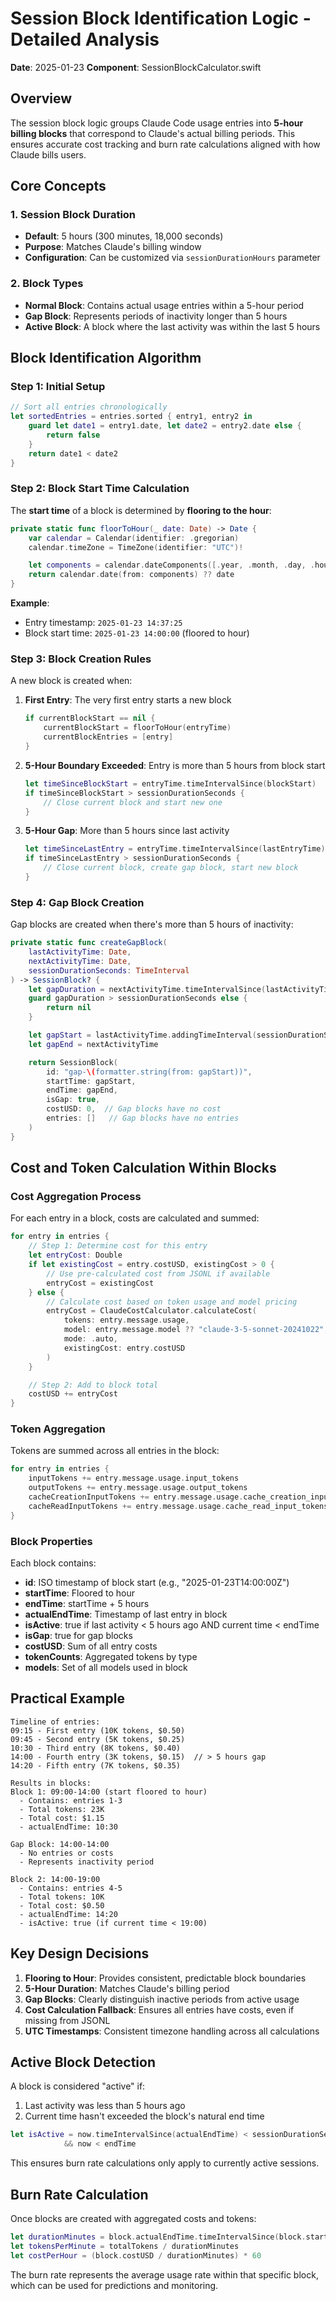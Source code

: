 # Session Block Identification Logic - Detailed Analysis

**Date**: 2025-01-23
**Component**: SessionBlockCalculator.swift

## Overview

The session block logic groups Claude Code usage entries into **5-hour billing blocks** that correspond to Claude's actual billing periods. This ensures accurate cost tracking and burn rate calculations aligned with how Claude bills users.

## Core Concepts

### 1. Session Block Duration
- **Default**: 5 hours (300 minutes, 18,000 seconds)
- **Purpose**: Matches Claude's billing window
- **Configuration**: Can be customized via `sessionDurationHours` parameter

### 2. Block Types
- **Normal Block**: Contains actual usage entries within a 5-hour period
- **Gap Block**: Represents periods of inactivity longer than 5 hours
- **Active Block**: A block where the last activity was within the last 5 hours

## Block Identification Algorithm

### Step 1: Initial Setup
```swift
// Sort all entries chronologically
let sortedEntries = entries.sorted { entry1, entry2 in
    guard let date1 = entry1.date, let date2 = entry2.date else {
        return false
    }
    return date1 < date2
}
```

### Step 2: Block Start Time Calculation

The **start time** of a block is determined by **flooring to the hour**:

```swift
private static func floorToHour(_ date: Date) -> Date {
    var calendar = Calendar(identifier: .gregorian)
    calendar.timeZone = TimeZone(identifier: "UTC")!

    let components = calendar.dateComponents([.year, .month, .day, .hour], from: date)
    return calendar.date(from: components) ?? date
}
```

**Example**:
- Entry timestamp: `2025-01-23 14:37:25`
- Block start time: `2025-01-23 14:00:00` (floored to hour)

### Step 3: Block Creation Rules

A new block is created when:

1. **First Entry**: The very first entry starts a new block
   ```swift
   if currentBlockStart == nil {
       currentBlockStart = floorToHour(entryTime)
       currentBlockEntries = [entry]
   }
   ```

2. **5-Hour Boundary Exceeded**: Entry is more than 5 hours from block start
   ```swift
   let timeSinceBlockStart = entryTime.timeIntervalSince(blockStart)
   if timeSinceBlockStart > sessionDurationSeconds {
       // Close current block and start new one
   }
   ```

3. **5-Hour Gap**: More than 5 hours since last activity
   ```swift
   let timeSinceLastEntry = entryTime.timeIntervalSince(lastEntryTime)
   if timeSinceLastEntry > sessionDurationSeconds {
       // Close current block, create gap block, start new block
   }
   ```

### Step 4: Gap Block Creation

Gap blocks are created when there's more than 5 hours of inactivity:

```swift
private static func createGapBlock(
    lastActivityTime: Date,
    nextActivityTime: Date,
    sessionDurationSeconds: TimeInterval
) -> SessionBlock? {
    let gapDuration = nextActivityTime.timeIntervalSince(lastActivityTime)
    guard gapDuration > sessionDurationSeconds else {
        return nil
    }

    let gapStart = lastActivityTime.addingTimeInterval(sessionDurationSeconds)
    let gapEnd = nextActivityTime

    return SessionBlock(
        id: "gap-\(formatter.string(from: gapStart))",
        startTime: gapStart,
        endTime: gapEnd,
        isGap: true,
        costUSD: 0,  // Gap blocks have no cost
        entries: []   // Gap blocks have no entries
    )
}
```

## Cost and Token Calculation Within Blocks

### Cost Aggregation Process

For each entry in a block, costs are calculated and summed:

```swift
for entry in entries {
    // Step 1: Determine cost for this entry
    let entryCost: Double
    if let existingCost = entry.costUSD, existingCost > 0 {
        // Use pre-calculated cost from JSONL if available
        entryCost = existingCost
    } else {
        // Calculate cost based on token usage and model pricing
        entryCost = ClaudeCostCalculator.calculateCost(
            tokens: entry.message.usage,
            model: entry.message.model ?? "claude-3-5-sonnet-20241022",
            mode: .auto,
            existingCost: entry.costUSD
        )
    }

    // Step 2: Add to block total
    costUSD += entryCost
}
```

### Token Aggregation

Tokens are summed across all entries in the block:

```swift
for entry in entries {
    inputTokens += entry.message.usage.input_tokens
    outputTokens += entry.message.usage.output_tokens
    cacheCreationInputTokens += entry.message.usage.cache_creation_input_tokens ?? 0
    cacheReadInputTokens += entry.message.usage.cache_read_input_tokens ?? 0
}
```

### Block Properties

Each block contains:
- **id**: ISO timestamp of block start (e.g., "2025-01-23T14:00:00Z")
- **startTime**: Floored to hour
- **endTime**: startTime + 5 hours
- **actualEndTime**: Timestamp of last entry in block
- **isActive**: true if last activity < 5 hours ago AND current time < endTime
- **isGap**: true for gap blocks
- **costUSD**: Sum of all entry costs
- **tokenCounts**: Aggregated tokens by type
- **models**: Set of all models used in block

## Practical Example

```
Timeline of entries:
09:15 - First entry (10K tokens, $0.50)
09:45 - Second entry (5K tokens, $0.25)
10:30 - Third entry (8K tokens, $0.40)
14:00 - Fourth entry (3K tokens, $0.15)  // > 5 hours gap
14:20 - Fifth entry (7K tokens, $0.35)

Results in blocks:
Block 1: 09:00-14:00 (start floored to hour)
  - Contains: entries 1-3
  - Total tokens: 23K
  - Total cost: $1.15
  - actualEndTime: 10:30

Gap Block: 14:00-14:00
  - No entries or costs
  - Represents inactivity period

Block 2: 14:00-19:00
  - Contains: entries 4-5
  - Total tokens: 10K
  - Total cost: $0.50
  - actualEndTime: 14:20
  - isActive: true (if current time < 19:00)
```

## Key Design Decisions

1. **Flooring to Hour**: Provides consistent, predictable block boundaries
2. **5-Hour Duration**: Matches Claude's billing period
3. **Gap Blocks**: Clearly distinguish inactive periods from active usage
4. **Cost Calculation Fallback**: Ensures all entries have costs, even if missing from JSONL
5. **UTC Timestamps**: Consistent timezone handling across all calculations

## Active Block Detection

A block is considered "active" if:
1. Last activity was less than 5 hours ago
2. Current time hasn't exceeded the block's natural end time

```swift
let isActive = now.timeIntervalSince(actualEndTime) < sessionDurationSeconds
            && now < endTime
```

This ensures burn rate calculations only apply to currently active sessions.

## Burn Rate Calculation

Once blocks are created with aggregated costs and tokens:

```swift
let durationMinutes = block.actualEndTime.timeIntervalSince(block.startTime) / 60
let tokensPerMinute = totalTokens / durationMinutes
let costPerHour = (block.costUSD / durationMinutes) * 60
```

The burn rate represents the average usage rate within that specific block, which can be used for predictions and monitoring.